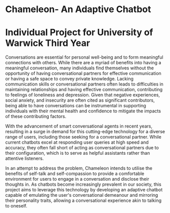 # Chameleon- An Adaptive Chatbot
# Individual Project for University of Warwick Third Year
Conversations are essential for personal well-being and to form meaningful connections with others. While there are a myriad of benefits into having a meaningful conversation, many individuals find themselves without the opportunity of having conversational partners for effective communication or having a safe space to convey private knowledge.
Lacking communication skills or conversational partners often leads to difficulties in maintaining relationships and having effective communication, contributing to feelings of loneliness and depression.
Given that negative experiences, social anxiety, and insecurity are often cited as significant contributors, being able to have conversations can be instrumental in supporting individuals with their mental health and confidence to mitigate the impacts of these contributing factors.

With the advancement of smart conversational agents in recent years, resulting in a surge in demand for this cutting-edge technology for a diverse range of users, including those seeking for a conversational partner.
While current chatbots excel at responding user queries at high speed and accuracy, they often fall short of acting as conversational partners due to their configuration, which is to serve as helpful assistants rather than attentive listeners. 

In an attempt to address the problem, Chameleon intends to utilise the benefits of self-talk and self-compassion to provide a comfortable environment for users to engage in a conversation and disclose their thoughts in.
As chatbots become increasingly prevalent in our society, this project aims to leverage this technology by developing an adaptive chatbot capable of emulating the user's conversational demeanour and mirroring their personality traits, allowing a conversational experience akin to talking to oneself.
